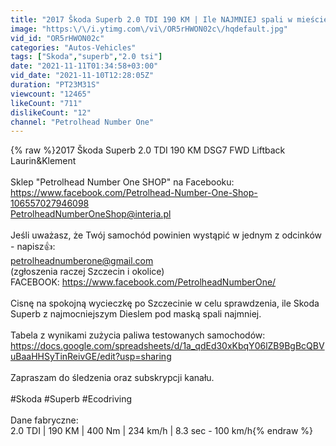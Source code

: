 ```yaml
---
title: "2017 Škoda Superb 2.0 TDI 190 KM | Ile NAJMNIEJ spali w mieście? Prezentacja."
image: "https:\/\/i.ytimg.com\/vi\/OR5rHWON02c\/hqdefault.jpg"
vid_id: "OR5rHWON02c"
categories: "Autos-Vehicles"
tags: ["Skoda","superb","2.0 tsi"]
date: "2021-11-11T01:34:58+03:00"
vid_date: "2021-11-10T12:28:05Z"
duration: "PT23M31S"
viewcount: "12465"
likeCount: "711"
dislikeCount: "12"
channel: "Petrolhead Number One"
---
```

{% raw %}2017 Škoda Superb 2.0 TDI 190 KM DSG7 FWD Liftback Laurin&amp;Klement<br /><br />Sklep &quot;Petrolhead Number One SHOP&quot; na Facebooku:<br /><a rel="nofollow" target="blank" href="https://www.facebook.com/Petrolhead-Number-One-Shop-106557027946098">https://www.facebook.com/Petrolhead-Number-One-Shop-106557027946098</a><br />PetrolheadNumberOneShop@interia.pl<br /><br />Jeśli uważasz, że Twój samochód powinien wystąpić w jednym z odcinków - napisz👍:<br />petrolheadnumberone@gmail.com<br />(zgłoszenia raczej Szczecin i okolice)<br />FACEBOOK: <a rel="nofollow" target="blank" href="https://www.facebook.com/PetrolheadNumberOne/">https://www.facebook.com/PetrolheadNumberOne/</a><br /><br />Cisnę na spokojną wycieczkę po Szczecinie w celu sprawdzenia, ile Skoda Superb z najmocniejszym Dieslem pod maską spali najmniej.<br /><br />Tabela z wynikami zużycia paliwa testowanych samochodów:<br /><a rel="nofollow" target="blank" href="https://docs.google.com/spreadsheets/d/1a_qdEd30xKbqY06lZB9BgBcQBVuBaaHHSyTinReivGE/edit?usp=sharing">https://docs.google.com/spreadsheets/d/1a_qdEd30xKbqY06lZB9BgBcQBVuBaaHHSyTinReivGE/edit?usp=sharing</a><br /><br />Zapraszam do śledzenia oraz subskrypcji kanału.<br /><br />#Skoda #Superb #Ecodriving<br /><br />Dane fabryczne:<br />2.0 TDI | 190 KM | 400 Nm | 234 km/h | 8.3 sec - 100 km/h{% endraw %}

